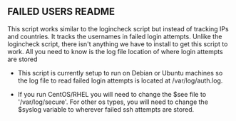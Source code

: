 ## FAILED USERS README
This script works similar to the logincheck script but instead of tracking IPs and countries. It tracks the usernames in failed login attempts.
Unlike the logincheck script, there isn't anything we have to install to get this script to work. All you need to know is the log file location of where login attempts are stored
<ul><li>This script is currently setup to run on Debian or Ubuntu machines so the log file to read failed login attempts is located at /var/log/auth.log. <br></ul></li>
<ul><li>If you run CentOS/RHEL you will need to change the $see file to '/var/log/secure'. For other os types, you will need to change the $syslog variable to wherever failed ssh attempts are stored. </ul></li>
